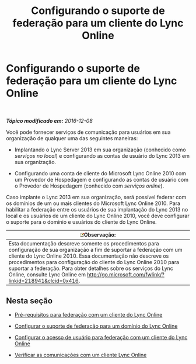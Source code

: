﻿---
title: Configurando o suporte de federação para um cliente do Lync Online
TOCTitle: Configurando o suporte de federação para um cliente do Lync Online
ms:assetid: e5f7f38d-ede5-4af3-88c2-026e8a78df12
ms:mtpsurl: https://technet.microsoft.com/pt-br/library/Hh202193(v=OCS.15)
ms:contentKeyID: 49308427
ms.date: 12/10/2016
mtps_version: v=OCS.15
ms.translationtype: HT
---

# Configurando o suporte de federação para um cliente do Lync Online

 

_**Tópico modificado em:** 2016-12-08_

Você pode fornecer serviços de comunicação para usuários em sua organização de qualquer uma das seguintes maneiras:

  - Implantando o Lync Server 2013 em sua organização (conhecido como *serviços no local*) e configurando as contas de usuário do Lync 2013 em sua organização.

  - Configurando uma conta de cliente do Microsoft Lync Online 2010 com um Provedor de Hospedagem e configurando as contas de usuário com o Provedor de Hospedagem (conhecido com *serviços online*).

Caso implante o Lync 2013 em sua organização, será possível federar com os domínios de um ou mais clientes do Microsoft Lync Online 2010. Para habilitar a federação entre os usuários de sua implantação do Lync 2013 no local e os usuários de um cliente do Lync Online 2010, você deve configurar o suporte para o domínio e usuários do cliente do Lync Online.

<table>
<thead>
<tr class="header">
<th><img src="images/Gg425756.note(OCS.15).gif" title="note" alt="note" />Observação:</th>
</tr>
</thead>
<tbody>
<tr class="odd">
<td>Esta documentação descreve somente os procedimentos para configuração de sua organização a fim de suportar a federação com um cliente do Lync Online 2010. Essa documentação não descreve os procedimentos para configuração do cliente do Lync Online 2010 para suportar a federação. Para obter detalhes sobre os serviços do Lync Online, consulte Lync Online em <a href="http://go.microsoft.com/fwlink/?linkid=218941%26clcid=0x416" class="uri">http://go.microsoft.com/fwlink/?linkid=218941&amp;clcid=0x416</a>.</td>
</tr>
</tbody>
</table>


## Nesta seção

  - [Pré-requisitos para federação com um cliente do Lync Online](lync-server-2013-prerequisites-for-federating-with-a-lync-online-customer.md)

  - [Configurar o suporte de federação para um domínio do Lync Online](lync-server-2013-configure-federation-support-for-a-lync-online-domain.md)

  - [Configurar o acesso de usuário para federação com um cliente do Lync Online](lync-server-2013-configure-user-access-for-federation-with-a-lync-online-customer.md)

  - [Verificar as comunicações com um cliente Lync Online](lync-server-2013-verify-communications-with-a-lync-online-customer.md)

